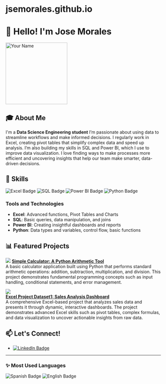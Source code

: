 # jsemorales.github.io
# 👋 Hello! I'm Jose Morales

<img src="https://github.com/jsemorales.png" alt="Your Name" width="200" /> 

## 🎓 About Me
I'm a **Data Science Engineering student** I’m passionate about using data to streamline workflows and make informed decisions. I regularly work in Excel, creating pivot tables that simplify complex data and speed up analysis. I’m also building my skills in SQL and Power BI, which I use to improve data visualization. I love finding ways to make processes more efficient and uncovering insights that help our team make smarter, data-driven decisions.

## 🔧 Skills
![Excel Badge](https://img.shields.io/badge/-Excel-217346?logo=microsoft-excel&logoColor=white&style=flat-square) 
![SQL Badge](https://img.shields.io/badge/-SQL-CC2927?logo=Microsoft-SQL-Server&logoColor=white&style=flat-square) 
![Power BI Badge](https://img.shields.io/badge/-PowerBI-F2C811?logo=powerbi&logoColor=black&style=flat-square)
![Python Badge](https://img.shields.io/badge/-Python-3776AB?logo=python&logoColor=white&style=flat-square)

### Tools and Technologies
- **Excel**: Advanced functions, Pivot Tables and Charts
- **SQL**: Basic queries, data manipulation, and joins
- **Power BI**: Creating insightful dashboards and reports
- **Python**: Data types and variables, control flow, basic functions

## 📊 Featured Projects
[![](https://via.placeholder.com/text=Simple+Calculator)](https://github.com/jsemorales/simple-calculator) 
**[Simple Calculator: A Python Arithmetic Tool](https://github.com/jsemorales/simple-calculator)**  
A basic calculator application built using Python that performs standard arithmetic operations: addition, subtraction, multiplication, and division. This project demonstrates fundamental programming concepts such as input handling, conditional statements, and error management.

[![](https://via.placeholder.com/text=Excel+Project+Dataset1)](https://github.com/jsemorales/ExcelProjectDataset1)  
**[Excel Project Dataset1: Sales Analysis Dashboard](https://github.com/jsemorales/ExcelProjectDataset1)**  
A comprehensive Excel-based project that analyzes sales data and presents it through dynamic, interactive dashboards. The project demonstrates advanced Excel skills such as pivot tables, complex formulas, and data visualization to uncover actionable insights from raw data.


## 📫 Let's Connect!
- [![LinkedIn Badge](https://img.shields.io/badge/LinkedIn-blue?logo=linkedin&logoColor=white&style=flat-square)](https://linkedin.com/in/jose-david-morales-sánchez-757ab3199/)  


---

### ✨ Most Used Languages
![Spanish Badge](https://img.shields.io/badge/Language-Spanish-blue?style=flat-square)
![English Badge](https://img.shields.io/badge/Language-English-blue?style=flat-square)
